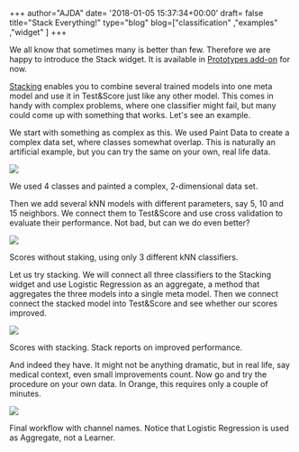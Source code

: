+++
author="AJDA"
date= '2018-01-05 15:37:34+00:00'
draft= false
title="Stack Everything!"
type="blog"
blog=["classification" ,"examples" ,"widget" ]
+++

We all know that sometimes many is better than few. Therefore we are happy to introduce the Stack widget. It is available in [Prototypes add-on](https://github.com/biolab/orange3-prototypes) for now.

[Stacking](https://www.kdnuggets.com/2017/02/stacking-models-imropved-predictions.html) enables you to combine several trained models into one meta model and use it in Test&Score just like any other model. This comes in handy with complex problems, where one classifier might fail, but many could come up with something that works. Let's see an example.

We start with something as complex as this. We used Paint Data to create a complex data set, where classes somewhat overlap. This is naturally an artificial example, but you can try the same on your own, real life data.

![](/images/2018/01/Screen-Shot-2018-01-05-at-16.19.58.png)

We used 4 classes and painted a complex, 2-dimensional data set.



Then we add several kNN models with different parameters, say 5, 10 and 15 neighbors. We connect them to Test&Score and use cross validation to evaluate their performance. Not bad, but can we do even better?

![](/images/2018/01/Screen-Shot-2018-01-05-at-16.23.08.png)

Scores without staking, using only 3 different kNN classifiers.



Let us try stacking. We will connect all three classifiers to the Stacking widget and use Logistic Regression as an aggregate, a method that aggregates the three models into a single meta model. Then we connect connect the stacked model into Test&Score and see whether our scores improved.

![](/images/2018/01/Screen-Shot-2018-01-05-at-16.29.03.png)

Scores with stacking. Stack reports on improved performance.



And indeed they have. It might not be anything dramatic, but in real life, say medical context, even small improvements count. Now go and try the procedure on your own data. In Orange, this requires only a couple of minutes.

![](/images/2018/01/Screen-Shot-2018-01-05-at-16.31.01.png)

Final workflow with channel names. Notice that Logistic Regression is used as Aggregate, not a Learner.
